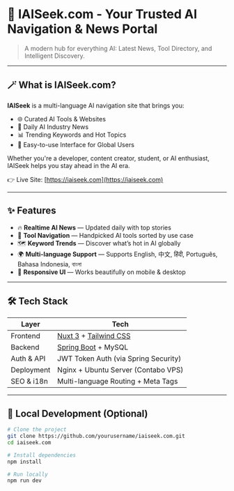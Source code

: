 # 🤖 IAISeek.com - Your Trusted AI Navigation & News Portal

>  A modern hub for everything AI: Latest News, Tool Directory, and Intelligent Discovery.

---

## 🪄 What is IAISeek.com?

**IAISeek** is a multi-language AI navigation site that brings you:
- 🌐 Curated AI Tools & Websites
- 📰 Daily AI Industry News
- 📊 Trending Keywords and Hot Topics
- 🧭 Easy-to-use Interface for Global Users

Whether you're a developer, content creator, student, or AI enthusiast, IAISeek helps you stay ahead in the AI era.

👉 Live Site: [https://iaiseek.com](https://iaiseek.com)

---

## ✨ Features

- 🔥 **Realtime AI News** — Updated daily with top stories
- 🧩 **Tool Navigation** — Handpicked AI tools sorted by use case
- 🗺 **Keyword Trends** — Discover what’s hot in AI globally
- 🌍 **Multi-language Support** — Supports English, 中文, हिंदी, Português, Bahasa Indonesia, বাংলা
- 📱 **Responsive UI** — Works beautifully on mobile & desktop

---

## 🛠 Tech Stack

| Layer        | Tech                          |
| ------------ | ----------------------------- |
| Frontend     | [Nuxt 3](https://nuxt.com) + [Tailwind CSS](https://tailwindcss.com) |
| Backend      | [Spring Boot](https://spring.io/projects/spring-boot) + MySQL |
| Auth & API   | JWT Token Auth (via Spring Security) |
| Deployment   | Nginx + Ubuntu Server (Contabo VPS) |
| SEO & i18n   | Multi-language Routing + Meta Tags |

---

## 🧪 Local Development (Optional)

```bash
# Clone the project
git clone https://github.com/yourusername/iaiseek.com.git
cd iaiseek.com

# Install dependencies
npm install

# Run locally
npm run dev
